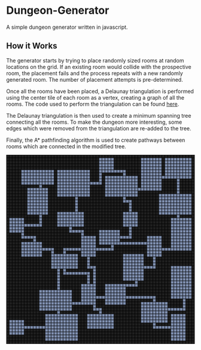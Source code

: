 # Dungeon-Generator
A simple dungeon generator written in javascript.

## How it Works
The generator starts by trying to place randomly sized rooms at random locations on the grid. If an existing room would collide with the prospective room, the placement fails and the process repeats with a new randomly generated room. The number of placement attempts is pre-determined.

Once all the rooms have been placed, a Delaunay triangulation is performed using the center tile of each room as a vertex, creating a graph of all the rooms. The code used to perform the triangulation can be found [here](https://github.com/ironwallaby/delaunay).

The Delaunay triangulation is then used to create a minimum spanning tree connecting all the rooms. To make the dungeon more interesting, some edges which were removed from the triangulation are re-added to the tree.

Finally, the A* pathfinding algorithm is used to create pathways between rooms which are connected in the modified tree.

![Image of a generated dungeon](dungeon.png)